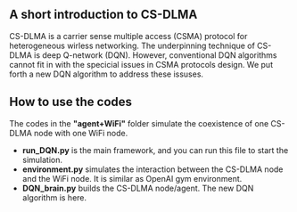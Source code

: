 ## A short introduction to CS-DLMA
CS-DLMA is a carrier sense multiple access (CSMA) protocol for heterogeneous wirless networking. The underpinning technique of CS-DLMA is deep Q-network (DQN). However, conventional DQN algorithms cannot fit in with the specicial issues in CSMA protocols design. We put forth a new DQN algorithm to address these issuses. 

## How to use the codes
The codes in the **"agent+WiFi"** folder simulate the coexistence of one CS-DLMA node with one WiFi node. 
- **run_DQN.py** is the main framework, and you can run this file to start the simulation. 
- **environment.py** simulates the interaction between the CS-DLMA node and the WiFi node. It is similar as OpenAI gym environment.
- **DQN_brain.py** builds the CS-DLMA node/agent. The new DQN algorithm is here. 
